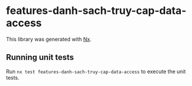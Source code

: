 # features-danh-sach-truy-cap-data-access

This library was generated with [Nx](https://nx.dev).

## Running unit tests

Run `nx test features-danh-sach-truy-cap-data-access` to execute the unit tests.
